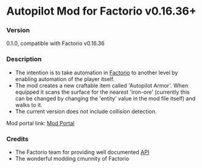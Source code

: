 # Autopilot Mod for Factorio v0.16.36+

### Version
0.1.0, compatible with Factorio v0.16.36

### Description
- The intention is to take automation in [Factorio](https://www.factorio.com/) to another level by enabling automation of the player itself.
- The mod creates a new craftable item called 'Autopilot Armor'. When equipped it scans the surface for the nearest 'iron-ore' (currently this can be changed by changing the 'entity' value in the mod file itself) and walks to it. 
- The current version does not include collision detection.

Mod portal link: [Mod Portal](https://mods.factorio.com/mod/autopilot-mod)

### Credits
- The Factorio team for providing well documented [API](http://lua-api.factorio.com/latest/) 
- The wonderful modding cmunnity of Factorio
